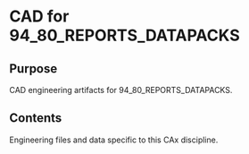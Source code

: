 # CAD for 94_80_REPORTS_DATAPACKS

## Purpose
CAD engineering artifacts for 94_80_REPORTS_DATAPACKS.

## Contents
Engineering files and data specific to this CAx discipline.
